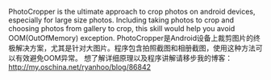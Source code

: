 PhotoCropper is the ultimate approach to crop photos on android devices, especially for large size photos. 
Including taking photos to crop and choosing photos from gallery to crop, this skill would help you avoid OOM(OutOfMemory) exception.
PhotoCropper是Android设备上裁剪图片的终极解决方案，尤其是针对大图片。程序包含拍照截图和相册截图，使用这种方法可以有效避免OOM异常。
想了解详细原理以及程序讲解请移步我的博客：http://my.oschina.net/ryanhoo/blog/86842